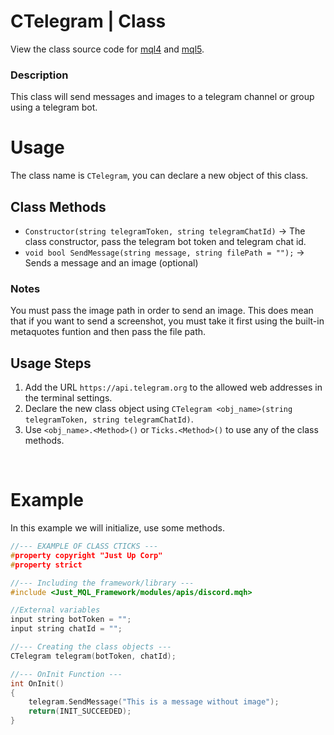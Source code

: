 # CTelegram | Class
View the class source code for [mql4](../../../sources/apis/telegramMQL4.mqh) and [mql5](../../../sources/apis/telegramMQL5.mqh). <br>

### Description
This class will send messages and images to a telegram channel or group using a telegram bot.

# Usage
The class name is `CTelegram`, you can declare a new object of this class.

## Class Methods
- `Constructor(string telegramToken, string telegramChatId)` -> The class constructor, pass the telegram bot token and telegram chat id.
- `void bool SendMessage(string message, string filePath = "");` -> Sends a message and an image (optional)

### Notes
You must pass the image path in order to send an image. This does mean that if you want to send a screenshot, you must take it first using the built-in metaquotes funtion and then pass the file path.

## Usage Steps
1. Add the URL `https://api.telegram.org` to the allowed web addresses in the terminal settings.
2. Declare the new class object using `CTelegram <obj_name>(string telegramToken, string telegramChatId)`.
3. Use `<obj_name>.<Method>()` or `Ticks.<Method>()` to use any of the class methods.

<br>

# Example
In this example we will initialize, use some methods.

```cpp
//--- EXAMPLE OF CLASS CTICKS ---
#property copyright "Just Up Corp"
#property strict

//--- Including the framework/library ---
#include <Just_MQL_Framework/modules/apis/discord.mqh>

//External variables
input string botToken = "";
input string chatId = "";

//--- Creating the class objects ---
CTelegram telegram(botToken, chatId);

//--- OnInit Function ---
int OnInit()
{
    telegram.SendMessage("This is a message without image");
    return(INIT_SUCCEEDED);
}
```
